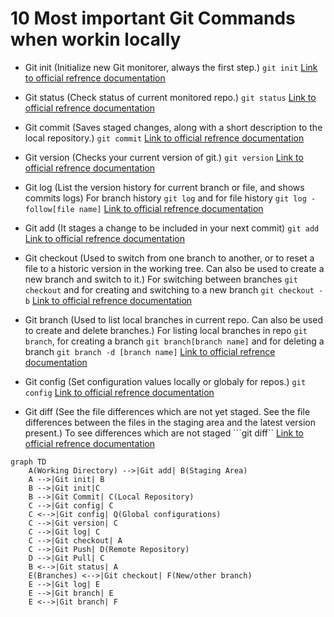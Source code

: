 # 10 Most important Git Commands when workin locally
* Git init (Initialize new Git monitorer, always the first step.) ```git init```
[Link to official refrence documentation](https://www.git-scm.com/docs/git-init)

* Git status (Check status of current monitored repo.) ```git status```
[Link to official refrence documentation](https://www.git-scm.com/docs/git-status)

* Git commit (Saves staged changes, along with a short description to the local repository.) ```git commit```
[Link to official refrence documentation](https://www.git-scm.com/docs/git-commit)

* Git version (Checks your current version of git.) ```git version```
[Link to official refrence documentation](https://www.git-scm.com/docs/git-version)

* Git log (List the version history for current branch or file, and shows commits logs) For branch history ```git log``` and for file history ```git log -follow[file name]```
[Link to official refrence documentation](https://www.git-scm.com/docs/git-log)

* Git add (It stages a change to be included in your next commit) ```git add```
[Link to official refrence documentation](https://www.git-scm.com/docs/git-add)

* Git checkout (Used to switch from one branch to another, or to reset a file to a historic version in the working tree. Can also be used to create a new branch and switch to it.) For switching between branches ```git checkout``` and for creating and switching to a new branch ```git checkout -b```
[Link to official refrence documentation](https://www.git-scm.com/docs/git-checkout) 

* Git branch (Used to list local branches in current repo. Can also be used to create and delete branches.) For listing local branches in repo ```git branch```, for creating a branch ```git branch[branch name]``` and for deleting a branch ```git branch -d [branch name]```
[Link to official refrence documentation](https://www.git-scm.com/docs/git-branch)

* Git config (Set configuration values locally or globaly for repos.) ```git config```
[Link to official refrence documentation](https://www.git-scm.com/docs/git-config)

* Git diff (See the file differences which are not yet staged. See the file differences between the files in the staging area and the latest version present.) To see differences which are not staged ```git diff`` 
[Link to official refrence documentation](https://www.git-scm.com/docs/git-diff)

```Mermaid
graph TD
    A(Working Directory) -->|Git add| B(Staging Area)
    A -->|Git init| B
    B -->|Git init|C
    B -->|Git Commit| C(Local Repository)
    C -->|Git config| C
    C <-->|Git config| Q(Global configurations)
    C -->|Git version| C
    C -->|Git log| C
    C -->|Git checkout| A
    C -->|Git Push| D(Remote Repository)
    D -->|Git Pull| C
    B <-->|Git status| A
    E(Branches) <-->|Git checkout| F(New/other branch)
    E -->|Git log| E
    E -->|Git branch| E
    E <-->|Git branch| F
    
```